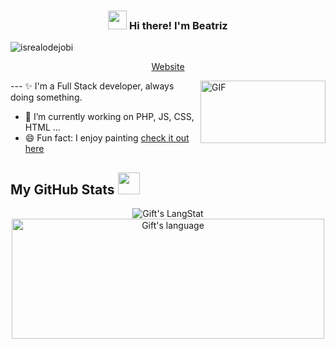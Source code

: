 <!-- Heading -->
<h3 align="center"><img src = "https://raw.githubusercontent.com/MartinHeinz/MartinHeinz/master/wave.gif" width = 30px> Hi there! I'm Beatriz</h3>

<!-- Profile Views -->

<p align="left"> <img src="https://komarev.com/ghpvc/?username=beatriz-n&label=Profile%20views&color=0e75b6&style=flat" alt="isrealodejobi" />
</p>

<p align="center">
  <a href="#">Website</a>
</p>

 <!-- About section -->
<!-- code gif-->
<img align="right" alt="GIF" src="https://upload.wikimedia.org/wikipedia/commons/6/6f/Programming123najra.gif" width="200" height="100" />
---
✨ I'm a Full Stack developer, always doing something. 

- 🔭 I’m currently working on PHP, JS, CSS, HTML ...
- 😄 Fun fact: I enjoy painting [check it out here](https://www.youtube.com/watch?v=kQs5lX91h98)

<!-- About section: END -->
 
  <!-- GitHub section -->

 ##  My GitHub Stats <img src = "https://i.pinimg.com/originals/65/c4/f4/65c4f452571be1261e9c623f7da488ac.gif" width = 35px> 
 
<div class="center">
  <img src="https://github-readme-streak-stats.herokuapp.com/?user=beatriz-n" alt="Gift's LangStat" />
  <img src="https://github-readme-stats.vercel.app/api/top-langs?username=beatriz-n&langs_count=10&show_icons=true&locale=en&layout=compact&theme=light" alt="Gift's language" height="192px" width="500px"/>
</div>

<style>
    .center{
        text-align: center;
    }
</style>
<!-- THE END -->